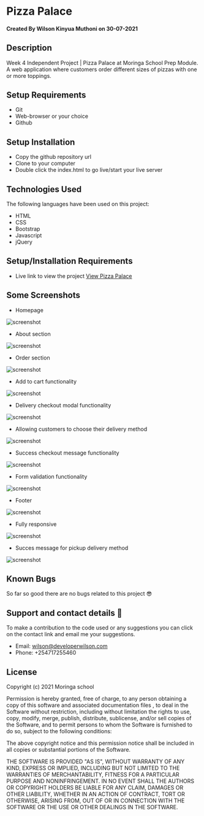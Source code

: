 # Pizza Palace

#### Created By Wilson Kinyua Muthoni on 30-07-2021
## Description
Week 4 Independent Project | Pizza Palace at Moringa School Prep Module. A web application where customers order different sizes of pizzas with one or more toppings. 
## Setup Requirements
* Git
* Web-browser or your choice
* Github

## Setup Installation
* Copy the github repository url
* Clone to your computer
* Double click the index.html to go live/start your live server
## Technologies Used
 The following languages have been used on this project:
 * HTML
 * CSS
 * Bootstrap
 * Javascript
 * jQuery

## Setup/Installation Requirements

* Live link to view the project <a href="https://wilsonkinyua.github.io/pizza-palace/">View Pizza Palace</a>
## Some Screenshots
* Homepage
<img src="./img/screenshots/1.png" alt="screenshot" />

* About section
<img src="./img/screenshots/2.png" alt="screenshot" />

* Order section
<img src="./img/screenshots/3.png" alt="screenshot" />

* Add to cart functionality
<img src="./img/screenshots/4.png" alt="screenshot" />

* Delivery checkout modal functionality
<img src="./img/screenshots/5.png" alt="screenshot" /> 

* Allowing customers to choose their delivery method
<img src="./img/screenshots/6.png" alt="screenshot" />

* Success checkout message functionality
<img src="./img/screenshots/7.png" alt="screenshot" />

* Form validation functionality
<img src="./img/screenshots/8.png" alt="screenshot" />

* Footer
<img src="./img/screenshots/9.png" alt="screenshot" />

* Fully responsive
<img src="./img/screenshots/10.png" alt="screenshot" />

* Succes message for pickup delivery method
<img src="./img/screenshots/11.png" alt="screenshot" />

## Known Bugs
 So far so good there are no bugs related to this project 😎
## Support and contact details 🙂
To make a contribution to the code used or any suggestions you can click on the contact link and email me your suggestions.
* Email: wilson@developerwilson.com
* Phone: +254717255460
## License


Copyright (c) 2021 Moringa school

Permission is hereby granted, free of charge, to any person obtaining a copy
of this software and associated documentation files , to deal
in the Software without restriction, including without limitation the rights
to use, copy, modify, merge, publish, distribute, sublicense, and/or sell
copies of the Software, and to permit persons to whom the Software is
furnished to do so, subject to the following conditions:

The above copyright notice and this permission notice shall be included in all
copies or substantial portions of the Software.

THE SOFTWARE IS PROVIDED "AS IS", WITHOUT WARRANTY OF ANY KIND, EXPRESS OR
IMPLIED, INCLUDING BUT NOT LIMITED TO THE WARRANTIES OF MERCHANTABILITY,
FITNESS FOR A PARTICULAR PURPOSE AND NONINFRINGEMENT. IN NO EVENT SHALL THE
AUTHORS OR COPYRIGHT HOLDERS BE LIABLE FOR ANY CLAIM, DAMAGES OR OTHER
LIABILITY, WHETHER IN AN ACTION OF CONTRACT, TORT OR OTHERWISE, ARISING FROM,
OUT OF OR IN CONNECTION WITH THE SOFTWARE OR THE USE OR OTHER DEALINGS IN THE
SOFTWARE.

  
